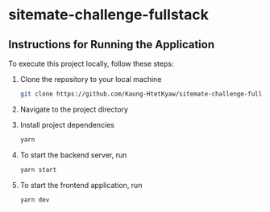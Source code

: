 # sitemate-challenge-fullstack

## Instructions for Running the Application

To execute this project locally, follow these steps:

1. Clone the repository to your local machine
   ```bash
   git clone https://github.com/Kaung-HtetKyaw/sitemate-challenge-fullstack.git
   ```
2. Navigate to the project directory

3. Install project dependencies
   ```bash
   yarn
   ```
4. To start the backend server, run

   ```bash
   yarn start
   ```

5. To start the frontend application, run
   ```bash
   yarn dev
   ```
